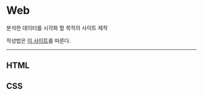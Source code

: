 # Web
분석한 데이터를 시각화 할 목적의 사이트 제작



작성법은 [이 사이트](https://lsh424.tistory.com/37)를 따른다.



***
## HTML
## CSS
